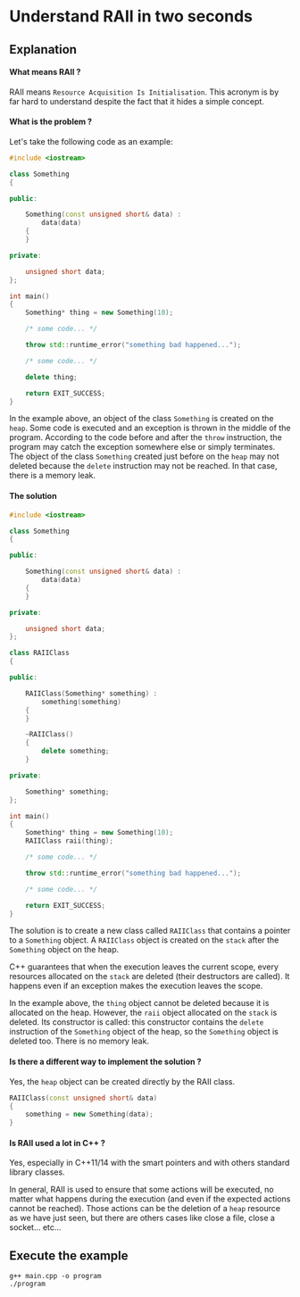 # Understand RAII in two seconds

## Explanation

#### What means RAII ?

RAII means `Resource Acquisition Is Initialisation`.
This acronym is by far hard to understand despite the fact that it hides a simple concept.

#### What is the problem ?

Let's take the following code as an example:

```c++
#include <iostream>

class Something
{

public:

    Something(const unsigned short& data) :
        data(data)
    {
    }

private:

    unsigned short data;
};

int main()
{
    Something* thing = new Something(10);

    /* some code... */

    throw std::runtime_error("something bad happened...");

    /* some code... */

    delete thing;

    return EXIT_SUCCESS;
}
```

In the example above, an object of the class `Something` is created on the `heap`.
Some code is executed and an exception is thrown in the middle of the program.
According to the code before and after the `throw` instruction,
the program may catch the exception somewhere else or simply terminates.
The object of the class `Something` created just before on the `heap` may not deleted
because the `delete` instruction may not be reached. In that case, there is a memory leak.

#### The solution

```c++
#include <iostream>

class Something
{

public:

    Something(const unsigned short& data) :
        data(data)
    {
    }

private:

    unsigned short data;
};

class RAIIClass
{

public:

    RAIIClass(Something* something) :
        something(something)
    {
    }

    ~RAIIClass()
    {
        delete something;
    }

private:

    Something* something;
};

int main()
{
    Something* thing = new Something(10);
    RAIIClass raii(thing);

    /* some code... */

    throw std::runtime_error("something bad happened...");

    /* some code... */

    return EXIT_SUCCESS;
}
```

The solution is to create a new class called `RAIIClass`
that contains a pointer to a `Something` object.
A `RAIIClass` object is created on the `stack`
after the `Something` object on the heap.

C++ guarantees that when the execution leaves the current scope,
every resources allocated on the `stack` are deleted
(their destructors are called).
It happens even if an exception makes the execution leaves the scope.

In the example above, the `thing` object cannot be deleted
because it is allocated on the heap.
However, the `raii` object allocated on the `stack` is deleted.
Its constructor is called: this constructor contains the `delete`
instruction of the `Something` object of the heap,
so the `Something` object is deleted too. There is no memory leak.

#### Is there a different way to implement the solution ?

Yes, the `heap` object can be created directly by the RAII class.

```c++
RAIIClass(const unsigned short& data)
{
    something = new Something(data);
}
```

#### Is RAII used a lot in C++ ?

Yes, especially in C++11/14 with the smart pointers 
and with others standard library classes.

In general, RAII is used to ensure that some actions
will be executed, no matter what happens during the execution
(and even if the expected actions cannot be reached).
Those actions can be the deletion of a `heap` resource
as we have just seen, but there are others cases
like close a file, close a socket... etc...

## Execute the example

```
g++ main.cpp -o program
./program
```
